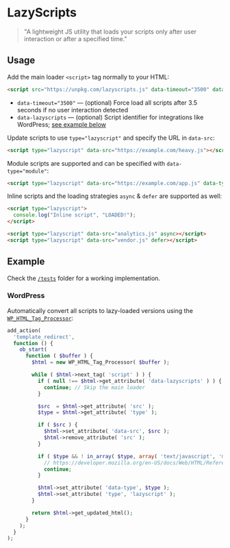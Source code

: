 # LazyScripts

> "A lightweight JS utility that loads your scripts only after user interaction or after a specified time."

## Usage

Add the main loader `<script>` tag normally to your HTML:

```html
<script src="https://unpkg.com/lazyscripts.js" data-timeout="3500" data-lazyscripts></script>
```

- `data-timeout="3500"` — (optional) Force load all scripts after 3.5 seconds if no user interaction detected
- `data-lazyscripts` — (optional) Script identifier for integrations like WordPress; [see example below](#wordpress)

Update scripts to use `type="lazyscript"` and specify the URL in `data-src`:

```html
<script type="lazyscript" data-src="https://example.com/heavy.js"></script>
```

Module scripts are supported and can be specified with `data-type="module"`:

```html
<script type="lazyscript" data-src="https://example.com/app.js" data-type="module"></script>
```

Inline scripts and the loading strategies `async` & `defer` are supported as well:

```html
<script type="lazyscript">
  console.log("Inline script", "LOADED!");
</script>

<script type="lazyscript" data-src="analytics.js" async></script>
<script type="lazyscript" data-src="vendor.js" defer></script>
```

## Example

Check the [`/tests`](/tests) folder for a working implementation.

### WordPress

Automatically convert all scripts to lazy-loaded versions using the [`WP_HTML_Tag_Processor`](https://developer.wordpress.org/reference/classes/wp_html_tag_processor):

```php
add_action(
  'template_redirect',
  function () {
    ob_start(
      function ( $buffer ) {
        $html = new WP_HTML_Tag_Processor( $buffer );

        while ( $html->next_tag( 'script' ) ) {
          if ( null !== $html->get_attribute( 'data-lazyscripts' ) ) {
            continue; // Skip the main loader
          }

          $src  = $html->get_attribute( 'src' );
          $type = $html->get_attribute( 'type' );

          if ( $src ) {
            $html->set_attribute( 'data-src', $src );
            $html->remove_attribute( 'src' );
          }

          if ( $type && ! in_array( $type, array( 'text/javascript', 'module' ), true ) ) {
            // https://developer.mozilla.org/en-US/docs/Web/HTML/Reference/Elements/script/type
            continue;
          }

          $html->set_attribute( 'data-type', $type );
          $html->set_attribute( 'type', 'lazyscript' );
        }

        return $html->get_updated_html();
      }
    );
  }
);
```

